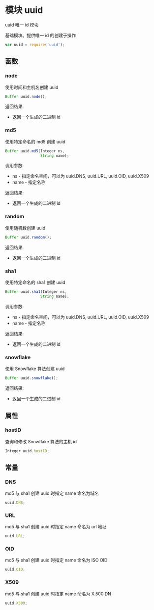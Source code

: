 # 模块 uuid
uuid 唯一 id 模块

基础模块。提供唯一 id 的创建于操作
```JavaScript
var uuid = require('uuid');
```
## 函数
        
### node
使用时间和主机名创建 uuid
```JavaScript
Buffer uuid.node();
```

返回结果:
* 返回一个生成的二进制 id

### md5
使用特定命名的 md5 创建 uuid
```JavaScript
Buffer uuid.md5(Integer ns,
                String name);
```

调用参数:
* ns - 指定命名空间，可以为 uuid.DNS, uuid.URL, uuid.OID, uuid.X509
* name - 指定名称

返回结果:
* 返回一个生成的二进制 id

### random
使用随机数创建 uuid
```JavaScript
Buffer uuid.random();
```

返回结果:
* 返回一个生成的二进制 id

### sha1
使用特定命名的 sha1 创建 uuid
```JavaScript
Buffer uuid.sha1(Integer ns,
                String name);
```

调用参数:
* ns - 指定命名空间，可以为 uuid.DNS, uuid.URL, uuid.OID, uuid.X509
* name - 指定名称

返回结果:
* 返回一个生成的二进制 id

### snowflake
使用 Snowflake 算法创建 uuid
```JavaScript
Buffer uuid.snowflake();
```

返回结果:
* 返回一个生成的二进制 id

## 属性
        
### hostID
查询和修改 Snowflake 算法的主机 id
```JavaScript
Integer uuid.hostID;
```

## 常量
        
### DNS
md5 与 sha1 创建 uuid 时指定 name 命名为域名
```JavaScript
uuid.DNS;
```

### URL
md5 与 sha1 创建 uuid 时指定 name 命名为 url 地址
```JavaScript
uuid.URL;
```

### OID
md5 与 sha1 创建 uuid 时指定 name 命名为 ISO OID
```JavaScript
uuid.OID;
```

### X509
md5 与 sha1 创建 uuid 时指定 name 命名为 X.500 DN
```JavaScript
uuid.X509;
```

